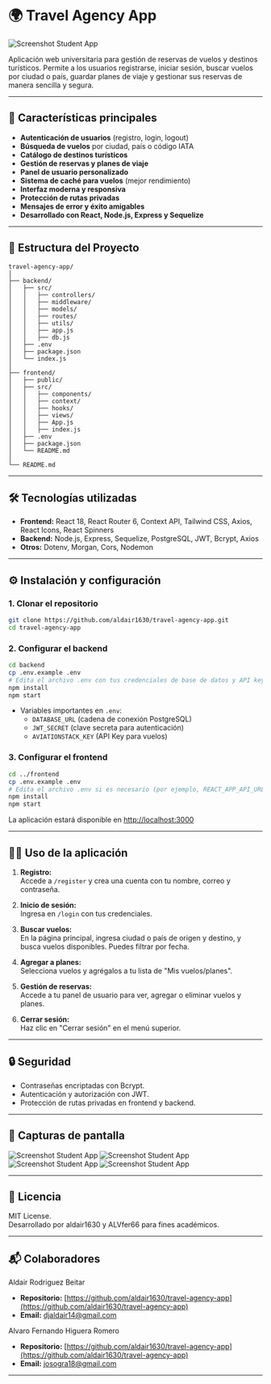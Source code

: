 # 🌍 Travel Agency App

![Screenshot Student App](/Home.png)

Aplicación web universitaria para gestión de reservas de vuelos y destinos turísticos. Permite a los usuarios registrarse, iniciar sesión, buscar vuelos por ciudad o país, guardar planes de viaje y gestionar sus reservas de manera sencilla y segura.

---

## 🚀 Características principales

- **Autenticación de usuarios** (registro, login, logout)
- **Búsqueda de vuelos** por ciudad, país o código IATA
- **Catálogo de destinos turísticos**
- **Gestión de reservas y planes de viaje**
- **Panel de usuario personalizado**
- **Sistema de caché para vuelos** (mejor rendimiento)
- **Interfaz moderna y responsiva**
- **Protección de rutas privadas**
- **Mensajes de error y éxito amigables**
- **Desarrollado con React, Node.js, Express y Sequelize**

---

## 📂 Estructura del Proyecto

```
travel-agency-app/
│
├── backend/
│   ├── src/
│   │   ├── controllers/
│   │   ├── middleware/
│   │   ├── models/
│   │   ├── routes/
│   │   ├── utils/
│   │   ├── app.js
│   │   ├── db.js
│   ├── .env
│   ├── package.json
│   └── index.js
│
├── frontend/
│   ├── public/
│   ├── src/
│   │   ├── components/
│   │   ├── context/
│   │   ├── hooks/
│   │   ├── views/
│   │   ├── App.js
│   │   ├── index.js
│   ├── .env
│   ├── package.json
│   └── README.md
│
└── README.md
```

---

## 🛠 Tecnologías utilizadas

- **Frontend:** React 18, React Router 6, Context API, Tailwind CSS, Axios, React Icons, React Spinners
- **Backend:** Node.js, Express, Sequelize, PostgreSQL, JWT, Bcrypt, Axios
- **Otros:** Dotenv, Morgan, Cors, Nodemon

---

## ⚙️ Instalación y configuración

### 1. Clonar el repositorio

```bash
git clone https://github.com/aldair1630/travel-agency-app.git
cd travel-agency-app
```

### 2. Configurar el backend

```bash
cd backend
cp .env.example .env
# Edita el archivo .env con tus credenciales de base de datos y API keys
npm install
npm start
```

- Variables importantes en `.env`:
  - `DATABASE_URL` (cadena de conexión PostgreSQL)
  - `JWT_SECRET` (clave secreta para autenticación)
  - `AVIATIONSTACK_KEY` (API Key para vuelos)

### 3. Configurar el frontend

```bash
cd ../frontend
cp .env.example .env
# Edita el archivo .env si es necesario (por ejemplo, REACT_APP_API_URL)
npm install
npm start
```

La aplicación estará disponible en [http://localhost:3000](http://localhost:3000)

---

## 🧑‍💻 Uso de la aplicación

1. **Registro:**  
   Accede a `/register` y crea una cuenta con tu nombre, correo y contraseña.

2. **Inicio de sesión:**  
   Ingresa en `/login` con tus credenciales.

3. **Buscar vuelos:**  
   En la página principal, ingresa ciudad o país de origen y destino, y busca vuelos disponibles. Puedes filtrar por fecha.

4. **Agregar a planes:**  
   Selecciona vuelos y agrégalos a tu lista de "Mis vuelos/planes".

5. **Gestión de reservas:**  
   Accede a tu panel de usuario para ver, agregar o eliminar vuelos y planes.

6. **Cerrar sesión:**  
   Haz clic en "Cerrar sesión" en el menú superior.

---

## 🔒 Seguridad

- Contraseñas encriptadas con Bcrypt.
- Autenticación y autorización con JWT.
- Protección de rutas privadas en frontend y backend.

---

## 📸 Capturas de pantalla

![Screenshot Student App](/Login.png)
![Screenshot Student App](/Register.png)
![Screenshot Student App](/Busqueda.png)
![Screenshot Student App](/Panel%20de%20usuario.png)

---

## 📝 Licencia

MIT License.  
Desarrollado por aldair1630 y ALVfer66 para fines académicos.

---

## 📬 Colaboradores

Aldair Rodriguez Beitar

- **Repositorio:** [https://github.com/aldair1630/travel-agency-app](https://github.com/aldair1630/travel-agency-app)
- **Email:** djaldair14@gmail.com

Alvaro Fernando Higuera Romero

- **Repositorio:** [https://github.com/aldair1630/travel-agency-app](https://github.com/aldair1630/travel-agency-app)
- **Email:** josogra18@gmail.com

---

